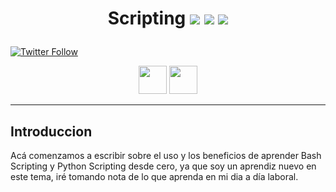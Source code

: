 # <p style="text-align: center;"> Scripting <img src="https://img.icons8.com/color/30/000000/linux.png"/> <img src="https://img.icons8.com/color/30/000000/debian.png"/> <img src="https://img.icons8.com/doodle/48/000000/console.png"/> </p>

[![Twitter Follow](https://img.shields.io/twitter/follow/Saku_CoL?color=%231DA1F2&label=Saku&logo=twitter&style=for-the-badge)](https://twitter.com/Saku_CoL)

<p style="text-align: center;">
<img src="https://camo.githubusercontent.com/a3ccfae79c559d3ff0c7ece89882c93bf278d01f0d2a1d908e19497630dca49d/68747470733a2f2f692e67697068792e636f6d2f6d656469612f4c4d7439363338644f38646674416a74636f2f3230302e77656270" width="45">

<img src="https://simpleicons.org/icons/gnubash.svg" width="45">
</p>

* * *
## Introduccion

Acá comenzamos a escribir sobre el uso y los beneficios de aprender Bash Scripting y Python Scripting desde cero, ya que soy un aprendiz nuevo en este tema, iré tomando nota de lo que aprenda en mi dia a día laboral.


